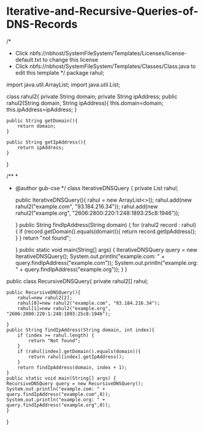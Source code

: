 # Iterative-and-Recursive-Queries-of-DNS-Records

/*
 * Click nbfs://nbhost/SystemFileSystem/Templates/Licenses/license-default.txt to change this license
 * Click nbfs://nbhost/SystemFileSystem/Templates/Classes/Class.java to edit this template
 */
package rahul;

import java.util.ArrayList;
import java.util.List;

class rahul2{
    private String domain;
    private String ipAddress;
    public rahul2(String domain, String ipAddress){
        this.domain=domain;
        this.ipAddress=ipAddress;
    }
    
    public String getDomain(){
        return domain;
    }
    
    public String getIpAddress(){
        return ipAddress;
    }
        
}

/**
 *
 * @author gub-cse
 */
class IterativeDNSQuery {
    private List<rahul2> rahul;
    
    public IterativeDNSQuery(){
        rahul = new ArrayList<>();
        rahul.add(new rahul2("example.com", "93.184.216.34"));
        rahul.add(new rahul2("example.org", "2606:2800:220:1:248:1893:25c8:1946"));
        
    }
    public String findIpAddress(String domain) {
        for (rahul2 record : rahul) {
            if (record.getDomain().equals(domain)){
                return record.getIpAddress();
            }
        }
        return "not found";
        
    }
    public static void main(String[] args) {
    IterativeDNSQuery query = new IterativeDNSQuery();
    System.out.println("example.com: " + query.findIpAddress("example.com"));
    System.out.println("example.org: " + query.findIpAddress("example.org"));
    }
}

public class RecursiveDNSQuery{
    private rahul2[] rahul;
    
    public RecursiveDNSQuery(){
        rahul=new rahul2[2];
        rahul[0]=new rahul2("example.com", "93.184.216.34");
        rahul[1]=new rahul2("example.org", "2606:2800:220:1:248:1893:25c8:1946");
        
    }
    public String findIpAddress(String domain, int index){
        if (index >= rahul.length) {
            return "Not found";
        }
        if (rahul[index].getDomain().equals(domain)){
            return rahul[index].getIpAddress();
        }
        return findIpAddress(domain, index + 1);
    }
    public static void main(String[] args) {
    RecursiveDNSQuery query = new RecursiveDNSQuery();
    System.out.println("example.com: " + query.findIpAddress("example.com",0));
    System.out.println("example.org: " + query.findIpAddress("example.org",0));
    }
}

